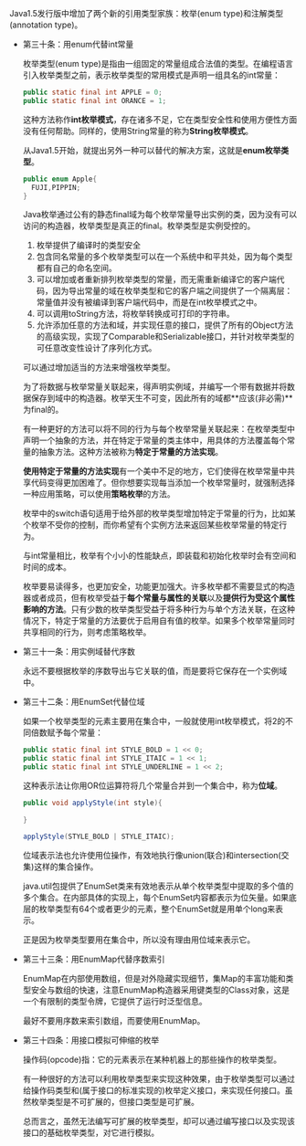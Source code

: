 Java1.5发行版中增加了两个新的引用类型家族：枚举(enum type)和注解类型(annotation type)。

* 第三十条：用enum代替int常量

  枚举类型(enum type)是指由一组固定的常量组成合法值的类型。在编程语言引入枚举类型之前，表示枚举类型的常用模式是声明一组具名的int常量：

  ``` java
  public static final int APPLE = 0;
  public static final int ORANCE = 1;
  ```

  这种方法称作**int枚举模式**，存在诸多不足，它在类型安全性和使用方便性方面没有任何帮助。同样的，使用String常量的称为**String枚举模式**。

  从Java1.5开始，就提出另外一种可以替代的解决方案，这就是**enum枚举类型**。

  ``` java
  public enum Apple{
    FUJI,PIPPIN;
  }
  ```

  Java枚举通过公有的静态final域为每个枚举常量导出实例的类，因为没有可以访问的构造器，枚举类型是真正的final。枚举类型是实例受控的。

  1. 枚举提供了编译时的类型安全
  2. 包含同名常量的多个枚举类型可以在一个系统中和平共处，因为每个类型都有自己的命名空间。
  3. 可以增加或者重新排列枚举类型的常量，而无需重新编译它的客户端代码，因为导出常量的域在枚举类型和它的客户端之间提供了一个隔离层：常量值并没有被编译到客户端代码中，而是在int枚举模式之中。
  4. 可以调用toString方法，将枚举转换成可打印的字符串。
  5. 允许添加任意的方法和域，并实现任意的接口，提供了所有的Object方法的高级实现，实现了Comparable和Serializable接口，并针对枚举类型的可任意改变性设计了序列化方式。

  可以通过增加适当的方法来增强枚举类型。

  为了将数据与枚举常量关联起来，得声明实例域，并编写一个带有数据并将数据保存到域中的构造器。枚举天生不可变，因此所有的域都**应该(非必需)**为final的。

  有一种更好的方法可以将不同的行为与每个枚举常量关联起来：在枚举类型中声明一个抽象的方法，并在特定于常量的类主体中，用具体的方法覆盖每个常量的抽象方法。这种方法被称为**特定于常量的方法实现**。

  **使用特定于常量的方法实现**有一个美中不足的地方，它们使得在枚举常量中共享代码变得更加困难了。但你想要实现每当添加一个枚举常量时，就强制选择一种应用策略，可以使用**策略枚举**的方法。

  枚举中的switch语句适用于给外部的枚举类型增加特定于常量的行为，比如某个枚举不受你的控制，而你希望有个实例方法来返回某些枚举常量的特定行为。

  与int常量相比，枚举有个小小的性能缺点，即装载和初始化枚举时会有空间和时间的成本。

  枚举要易读得多，也更加安全，功能更加强大。许多枚举都不需要显式的构造器或者成员，但有枚举受益于**每个常量与属性的关联**以及**提供行为受这个属性影响的方法**。只有少数的枚举类型受益于将多种行为与单个方法关联，在这种情况下，特定于常量的方法要优于启用自有值的枚举。如果多个枚举常量同时共享相同的行为，则考虑策略枚举。

* 第三十一条：用实例域替代序数

  永远不要根据枚举的序数导出与它关联的值，而是要将它保存在一个实例域中。

* 第三十二条：用EnumSet代替位域

  如果一个枚举类型的元素主要用在集合中，一般就使用int枚举模式，将2的不同倍数赋予每个常量：

  ``` java
  public static final int STYLE_BOLD = 1 << 0;
  public static final int STYLE_ITAIC = 1 << 1;
  public static final int STYLE_UNDERLINE = 1 << 2;
  ```

  这种表示法让你用OR位运算符将几个常量合并到一个集合中，称为**位域**。

  ``` java
  public void applyStyle(int style){
   
  }

  applyStyle(STYLE_BOLD | STYLE_ITAIC);
  ```

  位域表示法也允许使用位操作，有效地执行像union(联合)和intersection(交集)这样的集合操作。

  java.util包提供了EnumSet类来有效地表示从单个枚举类型中提取的多个值的多个集合。在内部具体的实现上，每个EnumSet内容都表示为位矢量。如果底层的枚举类型有64个或者更少的元素，整个EnumSet就是用单个long来表示。

  正是因为枚举类型要用在集合中，所以没有理由用位域来表示它。

* 第三十三条：用EnumMap代替序数索引

  EnumMap在内部使用数组，但是对外隐藏实现细节，集Map的丰富功能和类型安全与数组的快速，注意EnumMap构造器采用键类型的Class对象，这是一个有限制的类型令牌，它提供了运行时泛型信息。

  最好不要用序数来索引数组，而要使用EnumMap。

* 第三十四条：用接口模拟可伸缩的枚举

  操作码(opcode)指：它的元素表示在某种机器上的那些操作的枚举类型。

  有一种很好的方法可以利用枚举类型来实现这种效果，由于枚举类型可以通过给操作码类型和(属于接口的标准实现的)枚举定义接口，来实现任何接口。虽然枚举类型是不可扩展的，但接口类型是可扩展。

  总而言之，虽然无法编写可扩展的枚举类型，却可以通过编写接口以及实现该接口的基础枚举类型，对它进行模拟。